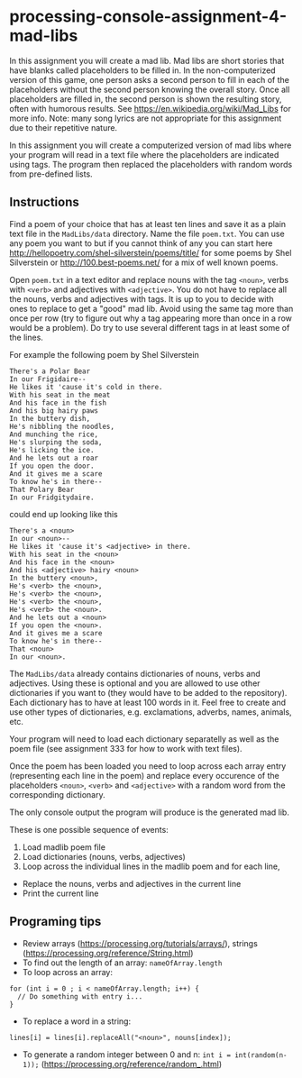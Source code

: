 # processing-console-assignment-4-mad-libs

In this assignment you will create a mad lib. Mad libs are short stories that have blanks called placeholders to be filled in. In the non-computerized version of this game, one person asks a second person to fill in each of the placeholders without the second person knowing the overall story. Once all placeholders are filled in, the second person is shown the resulting story, often with humorous results. See https://en.wikipedia.org/wiki/Mad_Libs for more info. Note: many song lyrics are not appropriate for this assignment due to their repetitive nature. 

In this assignment you will create a computerized version of mad libs where your program will read in a text file where the placeholders are indicated using tags. The program then replaced the placeholders with random words from pre-defined lists.

## Instructions
Find a poem of your choice that has at least ten lines and save it as a plain text file in the `MadLibs/data` directory. Name the file `poem.txt`. You can use any poem you want to but if you cannot think of any you can start here  http://hellopoetry.com/shel-silverstein/poems/title/ for some poems by Shel Silverstein or http://100.best-poems.net/ for a mix of well known poems.

Open `poem.txt` in a text editor and replace nouns with the tag `<noun>`, verbs with `<verb>` and adjectives with ```<adjective>```. You do not have to replace all the nouns, verbs and adjectives with tags. It is up to you to decide with ones to replace to get a "good" mad lib. Avoid using the same tag more than once per row (try to figure out why a tag appearing more than once in a row would be a problem). Do try to use several different tags in at least some of the lines.

For example the following poem by Shel Silverstein
```
There's a Polar Bear
In our Frigidaire--
He likes it 'cause it's cold in there.
With his seat in the meat
And his face in the fish
And his big hairy paws
In the buttery dish,
He's nibbling the noodles,
And munching the rice,
He's slurping the soda,
He's licking the ice.
And he lets out a roar
If you open the door.
And it gives me a scare
To know he's in there--
That Polary Bear
In our Fridgitydaire.
```
could end up looking like this
```
There's a <noun>
In our <noun>--
He likes it 'cause it's <adjective> in there.
With his seat in the <noun>
And his face in the <noun>
And his <adjective> hairy <noun>
In the buttery <noun>,
He's <verb> the <noun>,
He's <verb> the <noun>,
He's <verb> the <noun>,
He's <verb> the <noun>.
And he lets out a <noun>
If you open the <noun>.
And it gives me a scare
To know he's in there--
That <noun>
In our <noun>.
```

The ```MadLibs/data``` already contains dictionaries of nouns, verbs and adjectives. Using these is optional and you are allowed to use other dictionaries if you want to (they would have to be added to the repository). Each dictionary has to have at least 100 words in it. Feel free to create and use other types of dictionaries, e.g. exclamations, adverbs, names, animals, etc.

Your program will need to load each dictionary separatelly as well as the poem file (see assignment 333 for how to work with text files).

Once the poem has been loaded you need to loop across each array entry (representing each line in the poem) and replace every occurence of the placeholders ```<noun>```, ```<verb>``` and ```<adjective>``` with a random word from the corresponding dictionary.

The only console output the program will produce is the generated mad lib.

These is one possible sequence of events:
1. Load madlib poem file
2. Load dictionaries (nouns, verbs, adjectives) 
3. Loop across the individual lines in the madlib poem and for each line,
  * Replace the nouns, verbs and adjectives in the current line
  * Print the current line
  

## Programing tips
* Review arrays (https://processing.org/tutorials/arrays/), strings (https://processing.org/reference/String.html)
* To find out the length of an array: ```nameOfArray.length```
* To loop across an array:
```
for (int i = 0 ; i < nameOfArray.length; i++) {
  // Do something with entry i...
}
```
* To replace a word in a string:
```
lines[i] = lines[i].replaceAll("<noun>", nouns[index]);
```
* To generate a random integer between 0 and n: ```int i = int(random(n-1));``` (https://processing.org/reference/random_.html)
